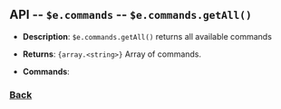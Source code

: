 ## API -- `$e.commands` -- `$e.commands.getAll()`
*  **Description**: `$e.commands.getAll()` returns all available commands

*  **Returns**: `{array.<string>}` Array of commands.

*  **Commands**:

### [Back](index.md) 
